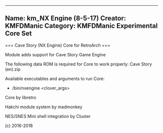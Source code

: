 -----------------------
Name: km_NX Engine (8-5-17)
Creator: KMFDManic
Category: KMFDManic Experimental Core Set
-----------------------
=== Cave Story (NX Engine) Core for RetroArch ===

Module adds support for Cave Story Game Engine

The following data ROM is required for Core to work properly:
Cave Story (en).zip

Available executables and arguments to run Core:
- /bin/nxengine <rom> <clover_args>

Core by libretro

Hakchi module system by madmonkey

NES/SNES Mini shell integration by Cluster

(c) 2016-2018

